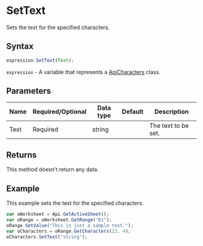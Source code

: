 # SetText

Sets the text for the specified characters.

## Syntax

```javascript
expression.SetText(Text);
```

`expression` - A variable that represents a [ApiCharacters](../ApiCharacters.md) class.

## Parameters

| **Name** | **Required/Optional** | **Data type** | **Default** | **Description** |
| ------------- | ------------- | ------------- | ------------- | ------------- |
| Text | Required | string |  | The text to be set. |

## Returns

This method doesn't return any data.

## Example

This example sets the text for the specified characters.

```javascript editor-xlsx
var oWorksheet = Api.GetActiveSheet();
var oRange = oWorksheet.GetRange("B1");
oRange.SetValue("This is just a sample text.");
var oCharacters = oRange.GetCharacters(23, 4);
oCharacters.SetText("string");
```
